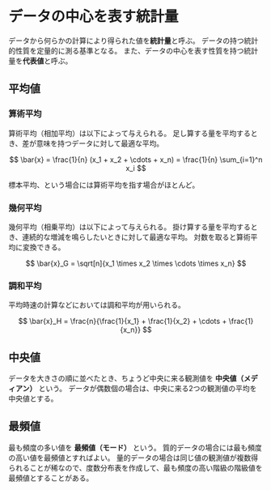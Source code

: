 # データの中心を表す統計量

データから何らかの計算により得られた値を**統計量**と呼ぶ。
データの持つ統計的性質を定量的に測る基準となる。
また、データの中心を表す性質を持つ統計量を**代表値**と呼ぶ。

## 平均値

### 算術平均

算術平均（相加平均）は以下によって与えられる。
足し算する量を平均するとき、差が意味を持つデータに対して最適な平均。

$$
\bar{x} = \frac{1}{n} (x_1 + x_2 + \cdots + x_n) = \frac{1}{n} \sum_{i=1}^n x_i
$$

標本平均、という場合には算術平均を指す場合がほとんど。

### 幾何平均

幾何平均（相乗平均）は以下によって与えられる。
掛け算する量を平均するとき、連続的な増減を鳴らしたいときに対して最適な平均。
対数を取ると算術平均に変換できる。

$$
\bar{x}_G = \sqrt[n]{x_1 \times x_2 \times \cdots \times x_n}
$$

### 調和平均

平均時速の計算などにおいては調和平均が用いられる。

$$
\bar{x}_H = \frac{n}{\frac{1}{x_1} + \frac{1}{x_2} + \cdots + \frac{1}{x_n}}
$$

## 中央値

データを大きさの順に並べたとき、ちょうど中央に来る観測値を **中央値（メディアン）** という。
データが偶数個の場合は、中央に来る2つの観測値の平均を中央値とする。

## 最頻値

最も頻度の多い値を **最頻値（モード）** という。
質的データの場合には最も頻度の高い値を最頻値とすればよい。
量的データの場合は同じ値の観測値が複数得られることが稀なので、度数分布表を作成して、最も頻度の高い階級の階級値を最頻値とすることがある。

